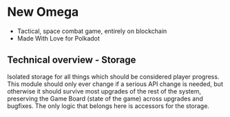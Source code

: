 # New Omega

* Tactical, space combat game, entirely on blockchain
* Made With Love for Polkadot

## Technical overview - Storage

Isolated storage for all things which should be considered player progress. This module should only ever change if a serious API change is needed, but otherwise it should survive most upgrades of the rest of the system, preserving the Game Board (state of the game) across upgrades and bugfixes. The only logic that belongs here is accessors for the storage.
